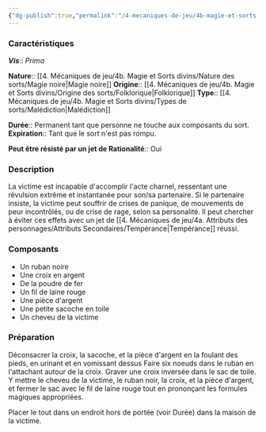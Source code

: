 ```yaml
---
{"dg-publish":true,"permalink":"/4-mecaniques-de-jeu/4b-magie-et-sorts-divins/liste-de-sorts/vis-prima/repoussoir-du-desir/"}
---
```



### Caractéristiques 

***Vis***:: _Prima_

**Nature**:: [[4. Mécaniques de jeu/4b. Magie et Sorts divins/Nature des sorts/Magie noire\|Magie noire]]
**Origine**:: [[4. Mécaniques de jeu/4b. Magie et Sorts divins/Origine des sorts/Folklorique\|Folklorique]]
**Type**:: [[4. Mécaniques de jeu/4b. Magie et Sorts divins/Types de sorts/Malédiction\|Malédiction]]

**Durée**:: Permanent tant que personne ne touche aux composants du sort.
**Expiration**:: Tant que le sort n'est pas rompu.

**Peut être résisté par un jet de Rationalité**:: Oui

### Description

La victime est incapable d'accomplir l'acte charnel, ressentant une révulsion extrême et instantanée pour son/sa partenaire. Si le partenaire insiste, la victime peut souffrir de crises de panique, de mouvements de peur incontrôlés, ou de crise de rage, selon sa personalité. Il peut chercher à éviter ces effets avec un jet de [[4. Mécaniques de jeu/4a. Attributs des personnages/Attributs Secondaires/Tempérance\|Tempérance]] réussi.

### Composants

- Un ruban noire 
- Une croix en argent
- De la poudre de fer
- Un fil de laine rouge
- Une pièce d'argent
- Une petite sacoche en toile
- Un cheveu de la victime

### Préparation

Déconsacrer la croix, la sacoche, et la pièce d'argent en la foulant des pieds, en urinant et en vomissant dessus
Faire six noeuds dans le ruban en l'attachant autour de la croix.
Graver une croix inversée dans le sac de toile.
Y mettre le cheveu de la victime, le ruban noir, la croix, et la pièce d'argent, et fermer le sac avec le fil de laine rouge tout en prononçant les formules magiques appropriées.

Placer le tout dans un endroit hors de portée (voir Durée) dans la maison de la victime.



